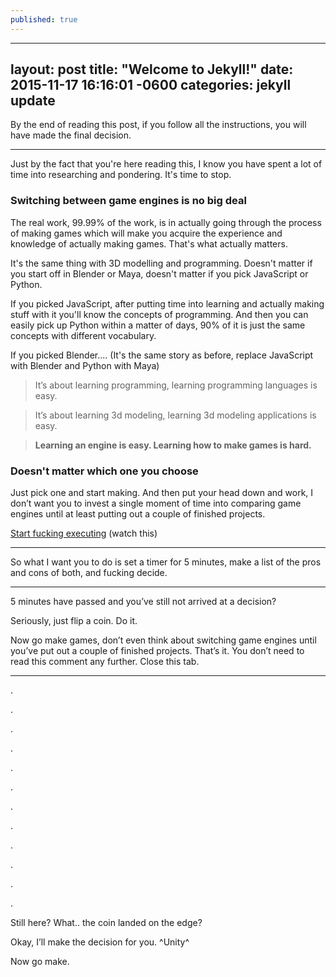 ```yaml
---
published: true
---
```

---
layout: post
title:  "Welcome to Jekyll!"
date:   2015-11-17 16:16:01 -0600
categories: jekyll update
---


By the end of reading this post, if you follow all the instructions, you will have made the final decision.

---

Just by the fact that you're here reading this, I know you have spent a lot of time into researching and pondering. It's time to stop.
### Switching between game engines is no big deal

The real work, 99.99% of the work, is in actually going through the process of making games which will make you acquire the experience and knowledge of actually making games. That's what actually matters.

It's the same thing with 3D modelling and programming. Doesn't matter if you start off in Blender or Maya, doesn't matter if you pick JavaScript or Python.

If you picked JavaScript, after putting time into learning and actually making stuff with it you'll know the concepts of programming. And then you can easily pick up Python within a matter of days, 90% of it is just the same concepts with different vocabulary.

If you picked Blender.... (It's the same story as before, replace JavaScript with Blender and Python with Maya)


> It’s about learning programming, learning programming languages is easy.

> It’s about learning 3d modeling, learning 3d modeling applications is easy.

> **Learning an engine is easy. Learning how to make games is hard.**



### Doesn't matter which one you choose

Just pick one and start making. And then put your head down and work, I don’t want you to invest a single moment of time into comparing game engines until at least putting out a couple of finished projects.

[Start fucking executing](https://youtu.be/Q5jiifErFEE) (watch this)

---

So what I want you to do is set a timer for 5 minutes, make a list of the pros and cons of both, and fucking decide.

---

5 minutes have passed and you’ve still not arrived at a decision?

Seriously, just flip a coin. Do it.

Now go make games, don’t even think about switching game engines until you’ve put out a couple of finished projects. That’s it. You don’t need to read this comment any further. Close this tab.

---

.

.

.

.

.

.

.

.

.

.

.

.

Still here? What.. the coin landed on the edge?

Okay, I’ll make the decision for you. ^Unity^

Now go make.
